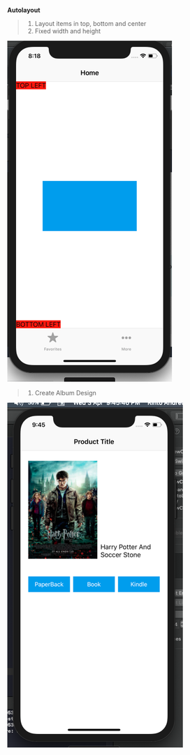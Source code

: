 
**Autolayout**

>  1. Layout items in top, bottom and center
>  2. Fixed width and height

 
![enter image description here](https://github.com/rintoandrews90/AutoLayout/blob/master/Images/Basic%20Auto%20Layout.png?raw=true)

>  1. Create Album Design

![enter image description here](https://github.com/rintoandrews90/AutoLayout/blob/master/Images/Product.png?raw=true)
